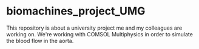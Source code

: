 # biomachines_project_UMG
This repository is about a university project me and my colleagues are working on. We're working with COMSOL Multiphysics in order to simulate the blood flow in the aorta.
